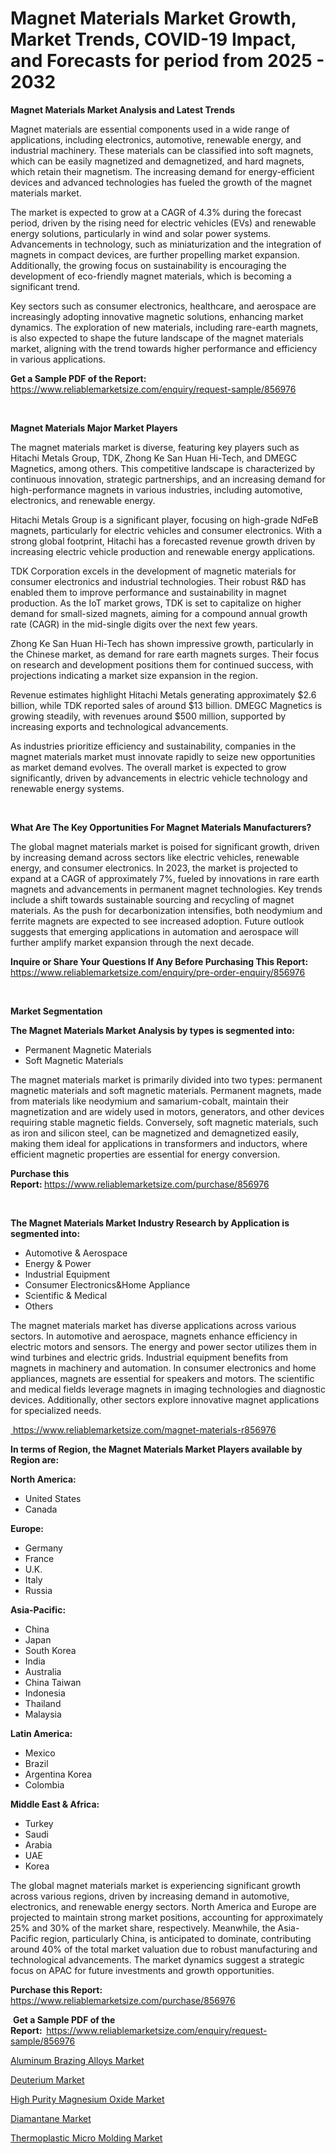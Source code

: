 <p><h1>Magnet Materials Market Growth, Market Trends, COVID-19 Impact, and Forecasts for period from 2025 - 2032</h1></p><p><strong>Magnet Materials Market Analysis and Latest Trends</strong></p>
<p><p>Magnet materials are essential components used in a wide range of applications, including electronics, automotive, renewable energy, and industrial machinery. These materials can be classified into soft magnets, which can be easily magnetized and demagnetized, and hard magnets, which retain their magnetism. The increasing demand for energy-efficient devices and advanced technologies has fueled the growth of the magnet materials market.</p><p>The market is expected to grow at a CAGR of 4.3% during the forecast period, driven by the rising need for electric vehicles (EVs) and renewable energy solutions, particularly in wind and solar power systems. Advancements in technology, such as miniaturization and the integration of magnets in compact devices, are further propelling market expansion. Additionally, the growing focus on sustainability is encouraging the development of eco-friendly magnet materials, which is becoming a significant trend.</p><p>Key sectors such as consumer electronics, healthcare, and aerospace are increasingly adopting innovative magnetic solutions, enhancing market dynamics. The exploration of new materials, including rare-earth magnets, is also expected to shape the future landscape of the magnet materials market, aligning with the trend towards higher performance and efficiency in various applications.</p></p>
<p><strong>Get a Sample PDF of the Report:&nbsp;</strong> <a href="https://www.reliablemarketsize.com/enquiry/request-sample/856976?utm_campaign=1836&utm_medium=2&utm_source=Github&utm_content=ia&utm_term=31032025&utm_id=magnet-materials">https://www.reliablemarketsize.com/enquiry/request-sample/856976</a></p>
<p>&nbsp;</p>
<p><strong>Magnet Materials Major Market Players</strong></p>
<p><p>The magnet materials market is diverse, featuring key players such as Hitachi Metals Group, TDK, Zhong Ke San Huan Hi-Tech, and DMEGC Magnetics, among others. This competitive landscape is characterized by continuous innovation, strategic partnerships, and an increasing demand for high-performance magnets in various industries, including automotive, electronics, and renewable energy.</p><p>Hitachi Metals Group is a significant player, focusing on high-grade NdFeB magnets, particularly for electric vehicles and consumer electronics. With a strong global footprint, Hitachi has a forecasted revenue growth driven by increasing electric vehicle production and renewable energy applications. </p><p>TDK Corporation excels in the development of magnetic materials for consumer electronics and industrial technologies. Their robust R&D has enabled them to improve performance and sustainability in magnet production. As the IoT market grows, TDK is set to capitalize on higher demand for small-sized magnets, aiming for a compound annual growth rate (CAGR) in the mid-single digits over the next few years.</p><p>Zhong Ke San Huan Hi-Tech has shown impressive growth, particularly in the Chinese market, as demand for rare earth magnets surges. Their focus on research and development positions them for continued success, with projections indicating a market size expansion in the region.</p><p>Revenue estimates highlight Hitachi Metals generating approximately $2.6 billion, while TDK reported sales of around $13 billion. DMEGC Magnetics is growing steadily, with revenues around $500 million, supported by increasing exports and technological advancements.</p><p>As industries prioritize efficiency and sustainability, companies in the magnet materials market must innovate rapidly to seize new opportunities as market demand evolves. The overall market is expected to grow significantly, driven by advancements in electric vehicle technology and renewable energy systems.</p></p>
<p>&nbsp;</p>
<p><strong>What Are The Key Opportunities For Magnet Materials Manufacturers?</strong></p>
<p><p>The global magnet materials market is poised for significant growth, driven by increasing demand across sectors like electric vehicles, renewable energy, and consumer electronics. In 2023, the market is projected to expand at a CAGR of approximately 7%, fueled by innovations in rare earth magnets and advancements in permanent magnet technologies. Key trends include a shift towards sustainable sourcing and recycling of magnet materials. As the push for decarbonization intensifies, both neodymium and ferrite magnets are expected to see increased adoption. Future outlook suggests that emerging applications in automation and aerospace will further amplify market expansion through the next decade.</p></p>
<p><strong>Inquire or Share Your Questions If Any Before Purchasing This Report:</strong> <a href="https://www.reliablemarketsize.com/enquiry/pre-order-enquiry/856976?utm_campaign=1836&utm_medium=2&utm_source=Github&utm_content=ia&utm_term=31032025&utm_id=magnet-materials">https://www.reliablemarketsize.com/enquiry/pre-order-enquiry/856976</a></p>
<p>&nbsp;</p>
<p><strong>Market Segmentation</strong></p>
<p><strong>The Magnet Materials Market Analysis by types is segmented into:</strong></p>
<p><ul><li>Permanent Magnetic Materials</li><li>Soft Magnetic Materials</li></ul></p>
<p><p>The magnet materials market is primarily divided into two types: permanent magnetic materials and soft magnetic materials. Permanent magnets, made from materials like neodymium and samarium-cobalt, maintain their magnetization and are widely used in motors, generators, and other devices requiring stable magnetic fields. Conversely, soft magnetic materials, such as iron and silicon steel, can be magnetized and demagnetized easily, making them ideal for applications in transformers and inductors, where efficient magnetic properties are essential for energy conversion.</p></p>
<p><strong>Purchase this Report:&nbsp;</strong><a href="https://www.reliablemarketsize.com/purchase/856976?utm_campaign=1836&utm_medium=2&utm_source=Github&utm_content=ia&utm_term=31032025&utm_id=magnet-materials">https://www.reliablemarketsize.com/purchase/856976</a></p>
<p>&nbsp;</p>
<p><strong>The Magnet Materials Market Industry Research by Application is segmented into:</strong></p>
<p><ul><li>Automotive & Aerospace</li><li>Energy & Power</li><li>Industrial Equipment</li><li>Consumer Electronics&Home Appliance</li><li>Scientific & Medical</li><li>Others</li></ul></p>
<p><p>The magnet materials market has diverse applications across various sectors. In automotive and aerospace, magnets enhance efficiency in electric motors and sensors. The energy and power sector utilizes them in wind turbines and electric grids. Industrial equipment benefits from magnets in machinery and automation. In consumer electronics and home appliances, magnets are essential for speakers and motors. The scientific and medical fields leverage magnets in imaging technologies and diagnostic devices. Additionally, other sectors explore innovative magnet applications for specialized needs.</p></p>
<p><a href="https://www.reliablemarketsize.com/magnet-materials-r856976?utm_campaign=1836&utm_medium=2&utm_source=Github&utm_content=ia&utm_term=31032025&utm_id=magnet-materials">&nbsp;https://www.reliablemarketsize.com/magnet-materials-r856976</a></p>
<p><strong>In terms of Region, the Magnet Materials Market Players available by Region are:</strong></p>
<p>
    <p> <strong> North America: </strong>
        <ul>
            <li>United States</li>
            <li>Canada</li>
        </ul>
        </p> 
    <p> <strong> Europe: </strong>
        <ul>
            <li>Germany</li>
            <li>France</li>
            <li>U.K.</li>
            <li>Italy</li>
            <li>Russia</li>
        </ul>
        </p> 
    <p> <strong> Asia-Pacific: </strong>
        <ul>
            <li>China</li>
            <li>Japan</li>
            <li>South Korea</li>
            <li>India</li>
            <li>Australia</li>
            <li>China Taiwan</li>
            <li>Indonesia</li>
            <li>Thailand</li>
            <li>Malaysia</li>
        </ul>
        </p> 
    <p> <strong> Latin America: </strong>
        <ul>
            <li>Mexico</li>
            <li>Brazil</li>
            <li>Argentina Korea</li>
            <li>Colombia</li>
        </ul>
        </p> 
    <p> <strong> Middle East & Africa: </strong>
        <ul>
            <li>Turkey</li>
            <li>Saudi</li>
            <li>Arabia</li>
            <li>UAE</li>
            <li>Korea</li>
        </ul>
    </p>
    </p>
<p><p>The global magnet materials market is experiencing significant growth across various regions, driven by increasing demand in automotive, electronics, and renewable energy sectors. North America and Europe are projected to maintain strong market positions, accounting for approximately 25% and 30% of the market share, respectively. Meanwhile, the Asia-Pacific region, particularly China, is anticipated to dominate, contributing around 40% of the total market valuation due to robust manufacturing and technological advancements. The market dynamics suggest a strategic focus on APAC for future investments and growth opportunities.</p></p>
<p><strong>Purchase this Report: </strong><a href="https://www.reliablemarketsize.com/purchase/856976?utm_campaign=1836&utm_medium=2&utm_source=Github&utm_content=ia&utm_term=31032025&utm_id=magnet-materials">https://www.reliablemarketsize.com/purchase/856976</a></p>
<p>&nbsp;<strong>Get a Sample PDF of the Report:&nbsp;&nbsp;</strong><a href="https://www.reliablemarketsize.com/enquiry/request-sample/856976?utm_campaign=1836&utm_medium=2&utm_source=Github&utm_content=ia&utm_term=31032025&utm_id=magnet-materials">https://www.reliablemarketsize.com/enquiry/request-sample/856976</a></p>
<p><strong></strong></p>
<p><p><a href="https://github.com/nkomdaumis16/Market-Research-Report-List-1/blob/main/aluminum-brazing-alloys-market.md?utm_campaign=1836&utm_medium=2&utm_source=Github&utm_content=ia&utm_term=31032025&utm_id=magnet-materials">Aluminum Brazing Alloys Market</a></p><p><a href="https://github.com/ioniafidian4/Market-Research-Report-List-1/blob/main/deuterium-market.md?utm_campaign=1836&utm_medium=2&utm_source=Github&utm_content=ia&utm_term=31032025&utm_id=magnet-materials">Deuterium Market</a></p><p><a href="https://github.com/khifzaba/Market-Research-Report-List-1/blob/main/high-purity-magnesium-oxide-market.md?utm_campaign=1836&utm_medium=2&utm_source=Github&utm_content=ia&utm_term=31032025&utm_id=magnet-materials">High Purity Magnesium Oxide Market</a></p><p><a href="https://github.com/dumanelina6v/Market-Research-Report-List-1/blob/main/diamantane-market.md?utm_campaign=1836&utm_medium=2&utm_source=Github&utm_content=ia&utm_term=31032025&utm_id=magnet-materials">Diamantane Market</a></p><p><a href="https://github.com/welfmimon/Market-Research-Report-List-1/blob/main/thermoplastic-micro-molding-market.md?utm_campaign=1836&utm_medium=2&utm_source=Github&utm_content=ia&utm_term=31032025&utm_id=magnet-materials">Thermoplastic Micro Molding Market</a></p></p>